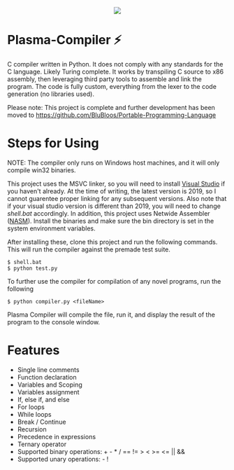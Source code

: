 <p align="center">
<img src="https://i.gyazo.com/66cada5c7538e5597443c1e467c862aa.gif" />
</p>
  
# Plasma-Compiler ⚡
C compiler written in Python. It does not comply with any standards for the C language. Likely Turing complete. It works by transpiling C source to x86 assembly, then leveraging third party tools to assemble and link the program. The code is fully custom, everything from the lexer to the code generation (no libraries used). 

Please note: This project is complete and further development has been moved to https://github.com/BluBloos/Portable-Programming-Language

# Steps for Using
NOTE: The compiler only runs on Windows host machines, and it will only compile win32 binaries.

This project uses the MSVC linker, so you will need to install <a href="https://visualstudio.microsoft.com/vs/">Visual Studio</a> if you haven't already. At the time of writing, the latest version is 2019, so I cannot guarentee proper linking for any subsequent versions. Also note that if your visual studio version is different than 2019, you will need to change *shell.bat* accordingly. In addition, this project uses Netwide Assembler (<a href="https://www.nasm.us/">NASM</a>). Install the binaries and make sure the bin directory is set in the system environment variables.  

After installing these, clone this project and run the following commands. This will run the compiler against the premade test suite. 
```
$ shell.bat
$ python test.py
```

To further use the compiler for compilation of any novel programs, run the following
```
$ python compiler.py <fileName>
```
Plasma Compiler will compile the file, run it, and display the result of the program to the console window.

# Features
- Single line comments
- Function declaration
- Variables and Scoping
- Variables assignment
- If, else if, and else
- For loops
- While loops
- Break / Continue
- Recursion
- Precedence in expressions
- Ternary operator
- Supported binary operations: +   -    *    /    ==    !=    >    <    >=    <=    ||    &&
- Supported unary operations: - !
